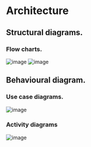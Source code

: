 # Architecture
## Structural diagrams.
### Flow charts.
![image](https://user-images.githubusercontent.com/98843684/156121747-32909617-eb8e-45fc-9a48-b50b23249eba.png)
![image](https://user-images.githubusercontent.com/98843684/156121801-df10d719-fa7b-44e7-ba21-87bf6a48c020.png)

## Behavioural diagram.
### Use case diagrams.
![image](https://user-images.githubusercontent.com/98843684/156121528-de4fdf5f-4920-4565-a2f4-56f16776aa5f.png)


### Activity diagrams

![image](https://user-images.githubusercontent.com/98843684/156121632-30d31cbc-a4b3-4783-bbab-ed6263aecd5a.png)
